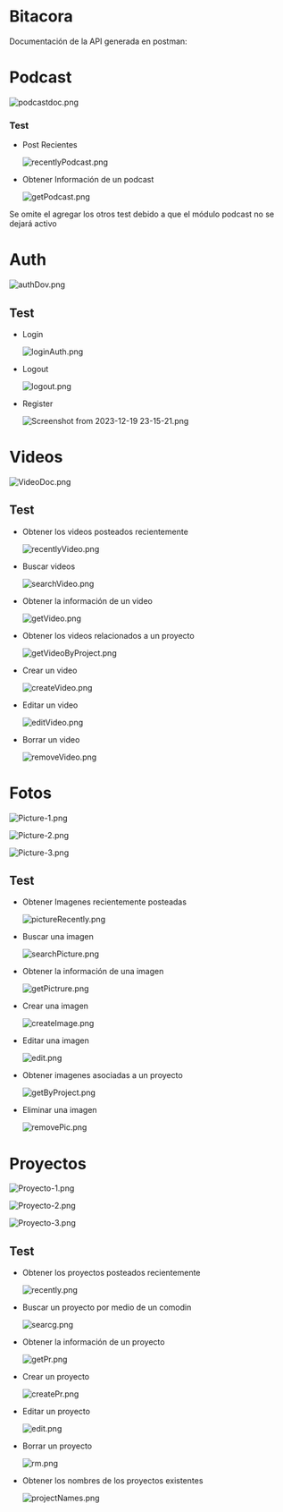 # Bitacora

Documentación de la API generada en postman:

# Podcast

![podcastdoc.png](Bitacora%202c7c5f5efdf14a8a8f46022b41753974/podcastdoc.png)

### Test

- Post Recientes
    
    ![recentlyPodcast.png](Bitacora%202c7c5f5efdf14a8a8f46022b41753974/recentlyPodcast.png)
    
- Obtener Información de un podcast
    
    ![getPodcast.png](Bitacora%202c7c5f5efdf14a8a8f46022b41753974/getPodcast.png)
    

Se omite el agregar los otros test debido a que el módulo podcast no se dejará activo

# Auth

![authDov.png](Bitacora%202c7c5f5efdf14a8a8f46022b41753974/authDov.png)

## Test

- Login
    
    ![loginAuth.png](Bitacora%202c7c5f5efdf14a8a8f46022b41753974/loginAuth.png)
    
- Logout
    
    ![logout.png](Bitacora%202c7c5f5efdf14a8a8f46022b41753974/logout.png)
    
- Register
    
    ![Screenshot from 2023-12-19 23-15-21.png](Bitacora%202c7c5f5efdf14a8a8f46022b41753974/Screenshot_from_2023-12-19_23-15-21.png)
    

# Videos

![VideoDoc.png](Bitacora%202c7c5f5efdf14a8a8f46022b41753974/VideoDoc.png)

## Test

- Obtener los videos posteados recientemente
    
    ![recentlyVideo.png](Bitacora%202c7c5f5efdf14a8a8f46022b41753974/recentlyVideo.png)
    
- Buscar videos
    
    ![searchVideo.png](Bitacora%202c7c5f5efdf14a8a8f46022b41753974/searchVideo.png)
    
- Obtener la información de un video
    
    ![getVideo.png](Bitacora%202c7c5f5efdf14a8a8f46022b41753974/getVideo.png)
    
- Obtener los videos relacionados a un proyecto
    
    ![getVideoByProject.png](Bitacora%202c7c5f5efdf14a8a8f46022b41753974/getVideoByProject.png)
    
- Crear un video
    
    ![createVideo.png](Bitacora%202c7c5f5efdf14a8a8f46022b41753974/createVideo.png)
    
- Editar un video
    
    ![editVideo.png](Bitacora%202c7c5f5efdf14a8a8f46022b41753974/editVideo.png)
    
- Borrar un video
    
    ![removeVideo.png](Bitacora%202c7c5f5efdf14a8a8f46022b41753974/removeVideo.png)
    

# Fotos

![Picture-1.png](Bitacora%202c7c5f5efdf14a8a8f46022b41753974/Picture-1.png)

![Picture-2.png](Bitacora%202c7c5f5efdf14a8a8f46022b41753974/Picture-2.png)

![Picture-3.png](Bitacora%202c7c5f5efdf14a8a8f46022b41753974/Picture-3.png)

## Test

- Obtener Imagenes recientemente posteadas
    
    ![pictureRecently.png](Bitacora%202c7c5f5efdf14a8a8f46022b41753974/pictureRecently.png)
    
- Buscar  una imagen
    
    ![searchPicture.png](Bitacora%202c7c5f5efdf14a8a8f46022b41753974/searchPicture.png)
    
- Obtener la información de una imagen
    
    ![getPictrure.png](Bitacora%202c7c5f5efdf14a8a8f46022b41753974/getPictrure.png)
    
- Crear una imagen
    
    ![createImage.png](Bitacora%202c7c5f5efdf14a8a8f46022b41753974/createImage.png)
    
- Editar una imagen
    
    ![edit.png](Bitacora%202c7c5f5efdf14a8a8f46022b41753974/edit.png)
    
- Obtener imagenes asociadas a un proyecto
    
    ![getByProject.png](Bitacora%202c7c5f5efdf14a8a8f46022b41753974/getByProject.png)
    
- Eliminar una imagen
    
    ![removePic.png](Bitacora%202c7c5f5efdf14a8a8f46022b41753974/removePic.png)
    

# Proyectos

![Proyecto-1.png](Bitacora%202c7c5f5efdf14a8a8f46022b41753974/Proyecto-1.png)

![Proyecto-2.png](Bitacora%202c7c5f5efdf14a8a8f46022b41753974/Proyecto-2.png)

![Proyecto-3.png](Bitacora%202c7c5f5efdf14a8a8f46022b41753974/Proyecto-3.png)

## Test

- Obtener los proyectos posteados recientemente
    
    ![recently.png](Bitacora%202c7c5f5efdf14a8a8f46022b41753974/recently.png)
    
- Buscar un proyecto por medio de un comodin
    
    ![searcg.png](Bitacora%202c7c5f5efdf14a8a8f46022b41753974/searcg.png)
    
- Obtener la información de un proyecto
    
    ![getPr.png](Bitacora%202c7c5f5efdf14a8a8f46022b41753974/getPr.png)
    
- Crear un proyecto
    
    ![createPr.png](Bitacora%202c7c5f5efdf14a8a8f46022b41753974/createPr.png)
    
- Editar un proyecto
    
    ![edit.png](Bitacora%202c7c5f5efdf14a8a8f46022b41753974/edit%201.png)
    
- Borrar un proyecto
    
    ![rm.png](Bitacora%202c7c5f5efdf14a8a8f46022b41753974/rm.png)
    
- Obtener los nombres de los proyectos existentes
    
    ![projectNames.png](Bitacora%202c7c5f5efdf14a8a8f46022b41753974/projectNames.png)